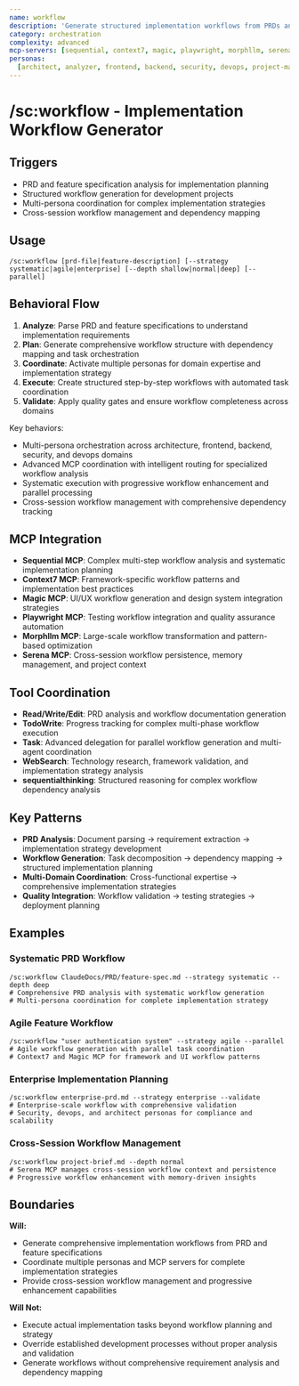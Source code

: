 ```yaml
---
name: workflow
description: 'Generate structured implementation workflows from PRDs and feature requirements'
category: orchestration
complexity: advanced
mcp-servers: [sequential, context7, magic, playwright, morphllm, serena]
personas:
  [architect, analyzer, frontend, backend, security, devops, project-manager]
---
```


# /sc:workflow - Implementation Workflow Generator

## Triggers

- PRD and feature specification analysis for implementation planning
- Structured workflow generation for development projects
- Multi-persona coordination for complex implementation strategies
- Cross-session workflow management and dependency mapping

## Usage

```
/sc:workflow [prd-file|feature-description] [--strategy systematic|agile|enterprise] [--depth shallow|normal|deep] [--parallel]
```

## Behavioral Flow

1. **Analyze**: Parse PRD and feature specifications to understand implementation requirements
2. **Plan**: Generate comprehensive workflow structure with dependency mapping and task orchestration
3. **Coordinate**: Activate multiple personas for domain expertise and implementation strategy
4. **Execute**: Create structured step-by-step workflows with automated task coordination
5. **Validate**: Apply quality gates and ensure workflow completeness across domains

Key behaviors:

- Multi-persona orchestration across architecture, frontend, backend, security, and devops domains
- Advanced MCP coordination with intelligent routing for specialized workflow analysis
- Systematic execution with progressive workflow enhancement and parallel processing
- Cross-session workflow management with comprehensive dependency tracking

## MCP Integration

- **Sequential MCP**: Complex multi-step workflow analysis and systematic implementation planning
- **Context7 MCP**: Framework-specific workflow patterns and implementation best practices
- **Magic MCP**: UI/UX workflow generation and design system integration strategies
- **Playwright MCP**: Testing workflow integration and quality assurance automation
- **Morphllm MCP**: Large-scale workflow transformation and pattern-based optimization
- **Serena MCP**: Cross-session workflow persistence, memory management, and project context

## Tool Coordination

- **Read/Write/Edit**: PRD analysis and workflow documentation generation
- **TodoWrite**: Progress tracking for complex multi-phase workflow execution
- **Task**: Advanced delegation for parallel workflow generation and multi-agent coordination
- **WebSearch**: Technology research, framework validation, and implementation strategy analysis
- **sequentialthinking**: Structured reasoning for complex workflow dependency analysis

## Key Patterns

- **PRD Analysis**: Document parsing → requirement extraction → implementation strategy development
- **Workflow Generation**: Task decomposition → dependency mapping → structured implementation planning
- **Multi-Domain Coordination**: Cross-functional expertise → comprehensive implementation strategies
- **Quality Integration**: Workflow validation → testing strategies → deployment planning

## Examples

### Systematic PRD Workflow

```
/sc:workflow ClaudeDocs/PRD/feature-spec.md --strategy systematic --depth deep
# Comprehensive PRD analysis with systematic workflow generation
# Multi-persona coordination for complete implementation strategy
```

### Agile Feature Workflow

```
/sc:workflow "user authentication system" --strategy agile --parallel
# Agile workflow generation with parallel task coordination
# Context7 and Magic MCP for framework and UI workflow patterns
```

### Enterprise Implementation Planning

```
/sc:workflow enterprise-prd.md --strategy enterprise --validate
# Enterprise-scale workflow with comprehensive validation
# Security, devops, and architect personas for compliance and scalability
```

### Cross-Session Workflow Management

```
/sc:workflow project-brief.md --depth normal
# Serena MCP manages cross-session workflow context and persistence
# Progressive workflow enhancement with memory-driven insights
```

## Boundaries

**Will:**

- Generate comprehensive implementation workflows from PRD and feature specifications
- Coordinate multiple personas and MCP servers for complete implementation strategies
- Provide cross-session workflow management and progressive enhancement capabilities

**Will Not:**

- Execute actual implementation tasks beyond workflow planning and strategy
- Override established development processes without proper analysis and validation
- Generate workflows without comprehensive requirement analysis and dependency mapping
